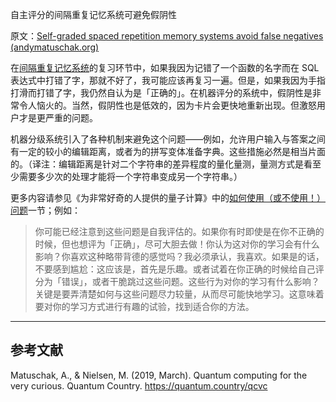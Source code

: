 自主评分的间隔重复记忆系统可避免假阴性

原文：[Self-graded spaced repetition memory systems avoid false negatives (andymatuschak.org)](https://notes.andymatuschak.org/z7NmYGQd6wLQr3zQcDEPMizghkD9thEhhfg2E)

在[间隔重复记忆系统](https://notes.andymatuschak.org/z4eXdSMJFv2qVGXSUEKH4vdcHBrLHcFY1ZGfC)的复习环节中，如果我因为记错了一个函数的名字而在 SQL 表达式中打错了字，那就不好了，我可能应该再复习一遍。但是，如果我因为手指打滑而打错了字，我仍然自认为是「正确的」。在机器评分的系统中，假阴性是非常令人恼火的。当然，假阴性也是低效的，因为卡片会更快地重新出现。但激怒用户才是更严重的问题。

机器分级系统引入了各种机制来避免这个问题——例如，允许用户输入与答案之间有一定的较小的编辑距离，或者为的拼写变体准备字典。这些措施必然是相当片面的。（译注：编辑距离是针对二个字符串的差异程度的量化量测，量测方式是看至少需要多少次的处理才能将一个字符串变成另一个字符串。）

更多内容请参见《为非常好奇的人提供的量子计算》中的[如何使用（或不使用！）问题](https://quantum.country/qcvc#how-to-use-or-not-use-the-questions)一节；例如：

> 你可能已经注意到这些问题是自我评估的。如果你有时即使是在你不正确的时候，但也想评为「正确」，尽可大胆去做！你认为这对你的学习会有什么影响？你喜欢这种略带背德的感觉吗？我必须承认，我喜欢。如果是的话，不要感到尴尬：这应该是，首先是乐趣。或者试着在你正确的时候给自己评分为「错误」，或者干脆跳过这些问题。这些行为对你的学习有什么影响？关键是要弄清楚如何与这些问题尽力较量，从而尽可能快地学习。这意味着要对你的学习方式进行有趣的试验，找到适合你的方法。

------

## 参考文献

Matuschak, A., & Nielsen, M. (2019, March). Quantum computing for the very curious. Quantum Country. https://quantum.country/qcvc